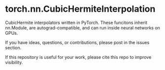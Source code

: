 # torch.nn.CubicHermiteInterpolation
CubicHermite interpolators written in PyTorch. These funcitons inherit nn.Module, are autograd-compatible, and can run inside neural networks on GPUs.

If you have ideas, questions, or contributions, please post in the issues section.

If this repository is useful for your work, please cite this repo to improve visibility.

